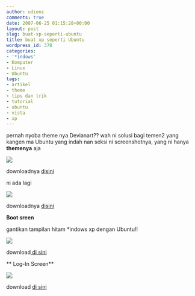```yaml
---
author: udienz
comments: true
date: 2007-06-25 01:15:28+00:00
layout: post
slug: buat-xp-seperti-ubuntu
title: buat xp seperti Ubuntu
wordpress_id: 378
categories:
- '*indows'
- Komputer
- Linux
- Ubuntu
tags:
- artikel
- theme
- tips dan trik
- tutorial
- ubuntu
- vista
- xp
---
```


pernah nyoba theme nya Devianart?? wah ni solusi bagi temen2 yang kangen ma Ubuntu yang indah nan seksi ni screenshotnya, yang ni hanya **themenya** aja

![](http://tn3-2.deviantart.com/300W/fs7.deviantart.com/i/2005/219/1/3/ClearLooks_for_Windows_XP_by_schmoove.png)

downloadnya [disini](http://www.deviantart.com/download/18591720/ClearLooks_2_2.zip)

ni ada lagi

![](http://tn3-2.deviantart.com/fs11/300W/i/2006/232/9/5/Human_for_Windows_by_FioreSSj.jpg)

downloadnya [disini](http://www.deviantart.com/download/37743373/Human.zip)

**Boot sreen**

gantikan tampilan hitam *indows xp dengan Ubuntu!!

![](http://skins6.wincustomize.com/zirjoker/bootskin/t8476.jpg)

download[ di sini](http://www.wincustomize.com/download.aspx?skinid=8476&libid=32)

** Log-In Screen**

![](http://skins6.wincustomize.com/zirjoker/logon/t8251.jpg)

download [di sini](http://www.wincustomize.com/download.aspx?skinid=8251&libid=26)
